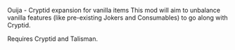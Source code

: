 Ouija - Cryptid expansion for vanilla items
This mod will aim to unbalance vanilla features (like pre-existing Jokers and Consumables) to go along with Cryptid.

Requires Cryptid and Talisman.